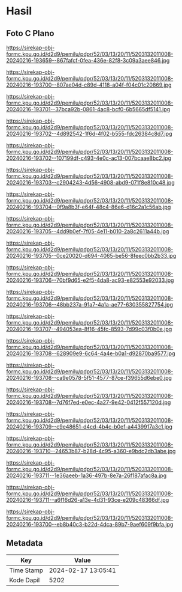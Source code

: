 # Hasil

## Foto C Plano

https://sirekap-obj-formc.kpu.go.id/d2d9/pemilu/pdpr/52/03/13/20/11/5203132011008-20240216-193659--867fafcf-0fea-436e-82f8-3c09a3aee846.jpg

https://sirekap-obj-formc.kpu.go.id/d2d9/pemilu/pdpr/52/03/13/20/11/5203132011008-20240216-193700--807ae04d-c89d-4118-a04f-f04c01c20869.jpg

https://sirekap-obj-formc.kpu.go.id/d2d9/pemilu/pdpr/52/03/13/20/11/5203132011008-20240216-193701--37bca92b-0861-4ac8-bcf0-6b5665df5141.jpg

https://sirekap-obj-formc.kpu.go.id/d2d9/pemilu/pdpr/52/03/13/20/11/5203132011008-20240216-193702--4d892542-1f6d-4f02-b555-fdc26384c8d7.jpg

https://sirekap-obj-formc.kpu.go.id/d2d9/pemilu/pdpr/52/03/13/20/11/5203132011008-20240216-193702--107199df-c493-4e0c-ac13-007bcaae8bc2.jpg

https://sirekap-obj-formc.kpu.go.id/d2d9/pemilu/pdpr/52/03/13/20/11/5203132011008-20240216-193703--c2904243-4d56-4908-abd9-071f8e810c48.jpg

https://sirekap-obj-formc.kpu.go.id/d2d9/pemilu/pdpr/52/03/13/20/11/5203132011008-20240216-193704--0f9a8b3f-e64f-48c4-86e6-d16c2a1c56ab.jpg

https://sirekap-obj-formc.kpu.go.id/d2d9/pemilu/pdpr/52/03/13/20/11/5203132011008-20240216-193705--4dd9b0ef-7f05-4e11-b010-2a8c2611a44b.jpg

https://sirekap-obj-formc.kpu.go.id/d2d9/pemilu/pdpr/52/03/13/20/11/5203132011008-20240216-193705--0ce20020-d694-4065-be56-8feec0bb2b33.jpg

https://sirekap-obj-formc.kpu.go.id/d2d9/pemilu/pdpr/52/03/13/20/11/5203132011008-20240216-193706--70bf9d65-e2f5-4da8-ac93-e82553e92033.jpg

https://sirekap-obj-formc.kpu.go.id/d2d9/pemilu/pdpr/52/03/13/20/11/5203132011008-20240216-193706--48bb237a-91a7-4a1a-ae77-630355827754.jpg

https://sirekap-obj-formc.kpu.go.id/d2d9/pemilu/pdpr/52/03/13/20/11/5203132011008-20240216-193707--494053ea-8f16-45fc-8593-7d99c03f0b0e.jpg

https://sirekap-obj-formc.kpu.go.id/d2d9/pemilu/pdpr/52/03/13/20/11/5203132011008-20240216-193708--628909e9-6c64-4a4e-b0a1-d92870ba9577.jpg

https://sirekap-obj-formc.kpu.go.id/d2d9/pemilu/pdpr/52/03/13/20/11/5203132011008-20240216-193708--ca9e0578-5f51-4577-87ce-f39655d6ebe0.jpg

https://sirekap-obj-formc.kpu.go.id/d2d9/pemilu/pdpr/52/03/13/20/11/5203132011008-20240216-193708--7d76f7ed-e0ec-4a27-9e42-0412f557120d.jpg

https://sirekap-obj-formc.kpu.go.id/d2d9/pemilu/pdpr/52/03/13/20/11/5203132011008-20240216-193709--c9e48651-d4cd-4b4c-b0ef-a4439917a3c1.jpg

https://sirekap-obj-formc.kpu.go.id/d2d9/pemilu/pdpr/52/03/13/20/11/5203132011008-20240216-193710--24653b87-b28d-4c95-a360-e9bdc2db3abe.jpg

https://sirekap-obj-formc.kpu.go.id/d2d9/pemilu/pdpr/52/03/13/20/11/5203132011008-20240216-193711--1e36aeeb-1a36-497b-8e7a-26f187afac8a.jpg

https://sirekap-obj-formc.kpu.go.id/d2d9/pemilu/pdpr/52/03/13/20/11/5203132011008-20240216-193711--a6f16d26-a13e-4d31-93ce-e209c48366df.jpg

https://sirekap-obj-formc.kpu.go.id/d2d9/pemilu/pdpr/52/03/13/20/11/5203132011008-20240216-193700--eb8b40c3-b22d-4dca-89b7-9aef609f9bfa.jpg


## Metadata

| Key        | Value               |
| ---------- | ------------------- |
| Time Stamp | 2024-02-17 13:05:41 |
| Kode Dapil | 5202                |



